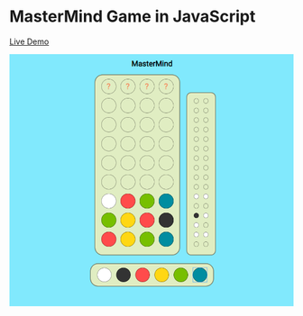 # MasterMind Game in JavaScript

[Live Demo](https://sandb0x4477.github.io/MasterMindJS/)

![MasterMind](preview/screenshot.png)
